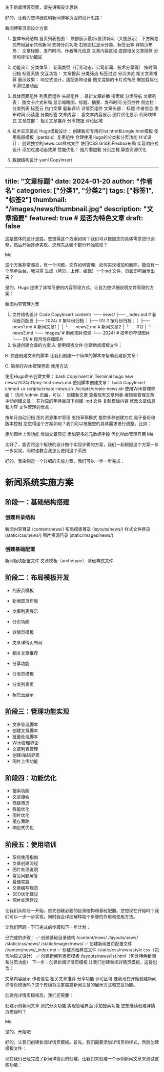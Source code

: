 
关于新闻博客页面，请先讲解设计思路

好的，让我为您详细说明新闻博客页面的设计思路：

新闻博客页面设计方案
1. 整体布局结构
首页列表视图：
顶部展示最新/置顶新闻（大图展示）
下方网格式布局展示其他新闻
支持分页功能
右侧边栏显示分类、标签云等
详情页布局：
文章标题、发布时间、作者等元信息
文章内容区域
底部相关文章推荐
分享和评论功能区
2. 功能设计
分类体系：
新闻类型（行业动态、公司新闻、技术分享等）
按时间归档
标签系统
交互功能：
文章搜索
分类筛选
标签过滤
分页浏览
相关文章推荐
展示效果：
响应式设计，适配各种设备
图文混排的卡片式布局
懒加载优化
平滑过渡动画
3. 具体页面组件
列表页组件
头部组件：
最新文章轮播
搜索框
分类导航
文章列表：
图文卡片式布局
显示缩略图、标题、摘要、发布时间
分页控件
侧边栏：
分类列表
标签云
热门文章
最新评论
详情页组件
文章头部：
标题
作者信息
发布时间
阅读量
分类标签
文章内容：
富文本内容展示
图片优化显示
代码块样式
文章底部：
相关文章推荐
分享按钮
评论区域

4. 技术实现要点
Hugo模板设计：
创建新闻专用的list.html和single.html模板
使用局部模板（partials）复用组件
合理使用Hugo的分类和分页功能
样式设计：
创建独立的news.css样式文件
使用CSS Grid和Flexbox布局
实现响应式设计
添加过渡动画效果
性能优化：
图片懒加载
分页加载
静态资源优化

5. 数据结构设计
yaml
CopyInsert
---
title: "文章标题"
date: 2024-01-20
author: "作者名"
categories: ["分类1", "分类2"]
tags: ["标签1", "标签2"]
thumbnail: "/images/news/thumbnail.jpg"
description: "文章摘要"
featured: true  # 是否为特色文章
draft: false
---
这是整体的设计思路，您觉得这个方案如何？我们可以根据您的具体需求进行调整，然后开始逐步实现。您想先从哪个部分开始实现？

Me

这个方案非常漂亮，有一个问题，文件如何管理，如何实现增加和删除，能否有一个简单后台，我只需 生成（拷贝、上传、编辑）一个md 文件，页面即可展示出来？

是的，Hugo 提供了非常简便的内容管理方式。让我为您详细说明文件管理的方案：

新闻内容管理方案
1. 文件结构设计
Code
CopyInsert
content/
└── news/
    ├── _index.md            # 新闻首页配置
    ├── 2024/               # 按年份归档
    │   ├── 01/            # 按月份归档
    │   │   ├── news1.md   # 新闻文章1
    │   │   └── news2.md   # 新闻文章2
    │   └── 02/
    │       └── news3.md
    └── images/             # 新闻图片资源
        └── 2024/          # 按年份存储图片
            └── 01/        # 按月份存储图片
2. 快速创建文章的方案
A. 使用模板文件
创建新闻模板文件：

B. 快速创建文章的脚本
让我们创建一个简单的脚本来帮助创建新文章：


C. 简单的Web管理界面
使用方法：

使用Hugo命令创建文章：
bash
CopyInsert in Terminal
hugo new news/2024/01/my-first-news.md
使用脚本创建文章：
bash
CopyInsert
chmod +x scripts/create-news.sh
./scripts/create-news.sh
使用Web管理界面： 访问 /admin 页面，可以：
创建新文章
查看现有文章列表
编辑和管理文章
手动创建文章：
在对应的年月目录下创建 .md 文件
复制模板内容
修改文章信息和内容
文件管理的优点：

按年月自动归档
图片资源集中管理
支持草稿模式
提供多种创建方式
易于备份和版本控制
您觉得这个方案如何？我们可以根据您的具体需求进行调整。比如：

添加图片上传功能
增加文章预览
添加更多的元数据字段
优化Web管理界面
Me

太好了，能否将这个板块的设计做个实现步骤的方案，我们一起根据这个方案一步一步实现，同时也教会我怎么使用这个系统

好的，我来制定一个详细的实施方案，我们可以一步一步完成：

# 新闻系统实施方案

## 阶段一：基础结构搭建

### 创建目录结构
新闻内容目录 (content/news/)
布局模板目录 (layouts/news/)
样式文件目录 (static/css/news/)
图片资源目录 (static/images/news/)
### 创建基础配置
新闻板块配置文件
文章模板（archetype）
基础样式文件
## 阶段二：布局模板开发
- 列表页模板
- 新闻首页布局
- 文章列表展示
- 分页功能
- 详情页模板
- 文章详情页布局

- 相关文章推荐
- 分享功能
- 分类页模板
- 分类列表页
- 标签云展示

## 阶段三：管理功能实现
- 文章管理脚本
- 创建文章脚本
- 批量处理脚本
- Web管理界面
- 文章列表管理
- 创建/编辑界面
- 图片上传功能

## 阶段四：功能优化
- 搜索功能
- 文章搜索
- 高级筛选
- 性能优化
- 图片优化
- 缓存策略
- 响应式优化

## 阶段五：使用培训
- 系统使用指南
- 文章创建流程
- 图片处理说明
- 常见问题解答
- 最佳实践
- 文章编写规范
- SEO优化建议
- 图片处理建议

让我们从阶段一开始，首先创建必要的目录结构和基础配置。您想现在开始吗？我们可以一步一步实现，同时我会详细解释每个步骤的作用和使用方法。


让我们回顾一下已完成的步骤和下一步计划：

已完成的步骤：
✅ 创建基础目录结构
/content/news/
/layouts/news/
/static/css/news/
/static/images/news/
✅ 创建新闻首页配置文件
/content/news/_index.md
✅ 创建基础样式文件
/static/css/news/style.css（包含响应式设计）
✅ 创建新闻列表页模板
/layouts/news/list.html（包含特色新闻和分页功能）
下一步：创建新闻详情页模板
让我们创建新闻详情页模板，这将包含：

文章内容展示
作者信息
相关文章推荐
分享功能
评论区域
要我现在开始创建新闻详情页模板吗？这个模板将决定每篇新闻文章的展示方式和交互功能。

创建完详情页模板后，我们还需要：

创建示例新闻文章
测试分页功能
实现管理界面
添加搜索功能
您想继续创建详情页模板吗？

Me

是的，开始吧

好的，让我们创建新闻详情页模板。首先，我们需要添加详情页的样式，然后创建模板文件：


现在我们已经完成了新闻详情页的创建，让我们来创建一个示例新闻文章来测试这些功能：



